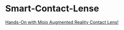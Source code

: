 # Smart-Contact-Lense
[Hands-On with Mojo Augmented Reality Contact Lens!](https://youtu.be/cvgjVgmv5DM)
